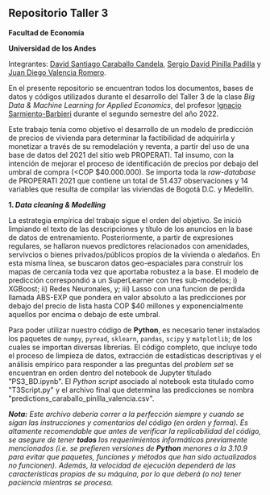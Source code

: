 ## Repositorio Taller 3

**Facultad de Economía**

**Universidad de los Andes**

Integrantes: [David Santiago Caraballo Candela](https://github.com/scaraballoc), [Sergio David Pinilla Padilla](https://github.com/sdpinilla18) y [Juan Diego Valencia Romero](https://github.com/judval).

En el presente repositorio se encuentran todos los documentos, bases de datos y códigos utilizados durante el desarrollo del Taller 3 de la clase *Big Data & Machine Learning for Applied Economics*, del profesor [Ignacio Sarmiento-Barbieri](https://ignaciomsarmiento.github.io/igaciomsarmiento) durante el segundo semestre del año 2022.

Este trabajo tenía como objetivo el desarrollo de un modelo de predicción de precios de vivienda para determinar la factibilidad de adquirirla y monetizar a través de su remodelación y reventa, a partir del uso de una base de datos del 2021 del sitio web PROPERATI. Tal insumo, con la intención de mejorar el proceso de identificación de precios por debajo del umbral de compra (<COP $40.000.000). Se importa toda la *raw-database* de PROPERATI 2021 que contiene un total de 51.437 observaciones y 14 variables que resulta de compilar las viviendas de Bogotá D.C. y Medellín. 
 
**1. *Data cleaning & Modelling***

La estrategia empírica del trabajo sigue el orden del objetivo. Se inició limpiando el texto de las descripciones y título de los anuncios en la base de datos de entrenamiento. Posteriormente, a partir de expresiones regulares, se hallaron nuevos predictores relacionados con amenidades, servivcios o bienes privados/públicos propios de la vivienda o aledaños. En esta misma línea, se buscaron datos geo-espaciales para construir los mapas de cercanía toda vez que aportaba robustez a la base. El modelo de predicción correspondió a un SuperLearner con tres sub-modelos; i) XGBoost; ii) Redes Neuronales, y; iii) Lasso con una funcion de perdida llamada ABS-EXP que pondera en valor absoluto a las predicciones por debajo del precio de lista hasta COP $40 millones y exponencialmente aquellos por encima o debajo de este umbral.  

Para poder utilizar nuestro código de **Python**, es necesario tener instalados los paquetes de `numpy`, `pyread`, `sklearn`, `pandas`, `scipy` y `matplotlib`; de los cuales se importan diversas librerías. El código completo, que incluye todo el proceso de limpieza de datos, extracción de estadísticas descriptivas y el análisis empírico para responder a las preguntas del *problem set* se encuentran en orden dentro del notebook de Jupyter titulado "PS3_BD.ipynb". El *Python script* asociado al notebook esta titulado como "T3Script.py" y el archivo final que determina las predicciones se nombra "predictions_caraballo_pinilla_valencia.csv".

***Nota:*** *Este archivo debería correr a la perfección siempre y cuando se sigan las instrucciones y comentarios del código (en orden y forma). Es altamente recomendable que antes de verificar la replicabilidad del código, se asegure de tener **todos** los requerimientos informáticos previamente mencionados (i.e. se prefieren versiones de **Python** menores a la 3.10.9 para evitar que paquetes, funciones y métodos que han sido actualizados no funcionen). Además, la velocidad de ejecución dependerá de las características propias de su máquina, por lo que deberá (o no) tener paciencia mientras se procesa.*
